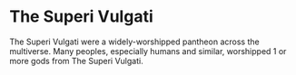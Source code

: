 # The Superi Vulgati

<meta property="og:description" content="The Superi Vulgati were a widely-worshipped pantheon across the multiverse.">

The Superi Vulgati were a widely-worshipped pantheon across the multiverse. Many peoples, especially humans and similar, worshipped 1 or more gods from The Superi Vulgati.